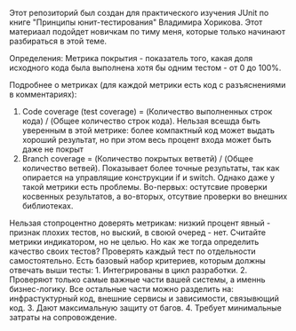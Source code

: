 Этот репозиторий был создан для практического изучения JUnit по книге "Принципы юнит-тестирования" Владимира Хорикова. Этот материаал подойдет новичкам по тиму меня, которые только начинают разбираться в этой теме.

Определения:
  Метрика покрытия - показатель того, какая доля исходного кода была выполнена хотя бы одним тестом - от 0 до 100%.


Подробнее о метриках (для каждой метрики есть код с разъяснениями в комментариях):
  1. Code coverage (test coverage) = (Количество выполненных строк кода) / (Общее количество строк кода). Нельзая всешда быть уверенным в этой метрике: более компактный код может выдать хороший результат, но при этом весь процент входа может быть даже не покрыт
  2. Branch coverage = (Количество покрытых ветветй) / (Общее количество ветвей). Показывает более точные результаты, так как опирается на управлящие конструкции if и switch. Однако даже у такой метрики есть проблемы. Во-первых: остутсвие проверки косвенных результатов, а во-вторых, отсутвие проверки во внешних библиотеках.

Нельзая стопроцентно доверять метрикам: низкий процент явный - признак плохих тестов, но выский, в своюй очеред - нет. Считайте метрики индикатором, но не целью.
Но как же тогда определить качество своих тестов? Проверять каждый тест по отдельности самостоятельно. Есть базовый набор критериев, которым должны отвечать выши тесты:
     1. Интегрированы в цикл разработки.
     2. Проверяют только самые важные части вашей системы, а именнь бизнес-логику. Все остальные части можно разделить на: инфрастуктурный код, внешние сервисы и зависимости, связывющий код.
     3. Дают максимальную защиту от багов.
     4. Требует минимальные затраты на сопровождение.
     
